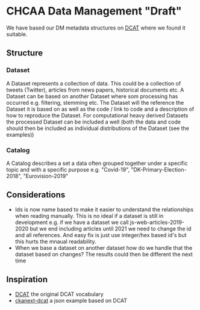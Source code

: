 # CHCAA Data Management "Draft"
We have based our DM metadata structures on [DCAT](https://www.w3.org/TR/vocab-dcat-2/) where we found
it suitable.

## Structure

### Dataset
A Dataset represents a collection of data. This could be a collection of tweets (Twitter), articles
from news papers, historical documents etc. A Dataset can be based on another Dataset where som processing 
has occurred e.g. filtering, stemming etc. The Dataset will the reference the Dataset it is based on as 
well as the code / link to code and a description of how to reproduce the Dataset. For computational heavy
derived Datasets the processed Dataset can be included a well (both the data and code should then be included as 
individual distributions of the Dataset (see the examples))

### Catalog
A Catalog describes a set a data often grouped together under a specific topic and with a specific purpose
e.g. "Covid-19", "DK-Primary-Election-2018", "Eurovision-2019"

## Considerations
- Ids is now name based to make it easier to understand the relationships when reading manually. This is no ideal if a 
dataset is still in development e.g. if we have a dataset we call js-web-articles-2019-2020 but we end 
including articles until 2021 we need to change the id and all references. And easy fix is just use integer/hex
based id's but this hurts the mnaual readability. 
- When  we base a dataset on another dataset how do we handle that the dataset based on changes? The results could 
then be different the next time   
 

## Inspiration 
 * [DCAT](https://www.w3.org/TR/vocab-dcat-2/) the original DCAT vocabulary
 * [ckanext-dcat](https://github.com/ckan/ckanext-dcat/blob/master/examples/catalog.json) a json example based on DCAT

